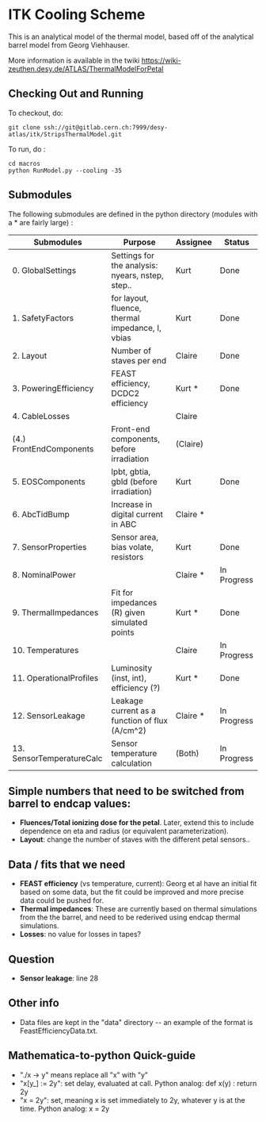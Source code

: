 ITK Cooling Scheme
========================
This is an analytical model of the thermal model, based off of the analytical barrel model from
Georg Viehhauser.

More information is available in the twiki https://wiki-zeuthen.desy.de/ATLAS/ThermalModelForPetal

Checking Out and Running
--------
To checkout, do:

    git clone ssh://git@gitlab.cern.ch:7999/desy-atlas/itk/StripsThermalModel.git

To run, do :

    cd macros
    python RunModel.py --cooling -35

Submodules
--------
The following submodules are defined in the python directory (modules with a * are fairly large) :

Submodules                   | Purpose                                          | Assignee   | Status
-----------------------------|--------------------------------------------------|------------|------------
0. GlobalSettings            | Settings for the analysis: nyears, nstep, step.. | Kurt       | Done
1. SafetyFactors             | for layout, fluence, thermal impedance, I, vbias | Kurt       | Done
2. Layout                    | Number of staves per end                         | Claire     | Done
3. PoweringEfficiency        | FEAST efficiency, DCDC2 efficiency               | Kurt *     | Done
4. CableLosses               |                                                  | Claire     |
(4.) FrontEndComponents      | Front-end components, before irradiation         | (Claire)   |
5. EOSComponents             | lpbt, gbtia, gbld (before irradiation)           | Kurt       | Done
6. AbcTidBump                | Increase in digital current in ABC               | Claire *   |
7. SensorProperties          | Sensor area, bias volate, resistors              | Kurt       | Done
8. NominalPower              |                                                  | Claire *   | In Progress
9. ThermalImpedances         | Fit for impedances (R) given simulated points    | Kurt *     | Done
10. Temperatures             |                                                  | Claire     | In Progress
11. OperationalProfiles      | Luminosity (inst, int), efficiency (?)           | Kurt *     | Done
12. SensorLeakage            | Leakage current as a function of flux (A/cm^2)   | Claire *   | In Progress
13. SensorTemperatureCalc    | Sensor temperature calculation                   | (Both)     | In Progress

Simple numbers that need to be switched from barrel to endcap values:
-----
 - **Fluences/Total ionizing dose for the petal**. Later, extend this to include dependence on eta and
radius (or equivalent parameterization).
 - **Layout**: change the number of staves with the different petal sensors..

Data / fits that we need
-----
 - **FEAST efficiency** (vs temperature, current): Georg et al have an initial fit based on some data,
but the fit could be improved and more precise data could be pushed for.
 - **Thermal impedances**: These are currently based on thermal simulations from the the barrel, and
need to be rederived using endcap thermal simulations.
 - **Losses**: no value for losses in tapes? 

Question
-----
 - **Sensor leakage**: line 28 

Other info
-----
 - Data files are kept in the "data" directory -- an example of the format is FeastEfficiencyData.txt.


Mathematica-to-python Quick-guide
-----
 - "./x -> y" means replace all "x" with "y"
 - "x[y_] := 2y": set delay, evaluated at call. Python analog: def x(y) : return 2y
 - "x = 2y": set, meaning x is set immediately to 2y, whatever y is at the time. Python analog: x = 2y
